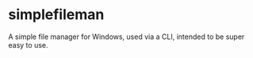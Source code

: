 # simplefileman
A simple file manager for Windows, used via a CLI, intended to be super easy to use.

